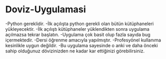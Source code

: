 # Doviz-Uygulamasi
-Python gereklidir.
-İlk açılışta python gerekli olan bütün kütüphaneleri yükleyecektir.
-İlk açılıştı kütüphaneler yüklendikten sonra uygulama açılmazsa tekrar başlatın.
-Uygulama çok basit olup fazla sayıda bug içermektedir.
-Dersi öğrenme amacıyla yapılmıştır.
-Profesyönel kullanıma kesinlikle uygun değildir.
-Bu uygulama sayesinde o anki ve daha önceki sahip olduğunuz dövizinizden ne kadar kar ettiğinizi görebilirsiniz.
